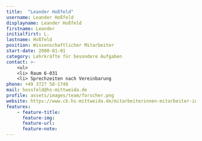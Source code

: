 ```yaml
---
title:  "Leander Hoßfeld"
username: Leander Hoßfeld
displayname: Leander Hoßfeld
firstname: Leander
initialfirst: L.
lastname: Hoßfeld
position: Wissenschaftlicher Mitarbeiter
start-date: 2000-01-01
category: Lehrkräfte für besondere Aufgaben
contact: >-
    <ul>
    <li> Raum 6-031
    <li> Sprechzeiten nach Vereinbarung
phone: +49 3727 58-1748
mail: hossfeld@hs-mittweida.de
profile: assets/images/team/forscher.png
website: https://www.cb.hs-mittweida.de/mitarbeiterinnen-mitarbeiter-in-ihren-fachgruppen/hossfeld-leander/
features:
    - feature-title: 
      feature-img: 
      feature-url: 
      feature-note: 
---
```

